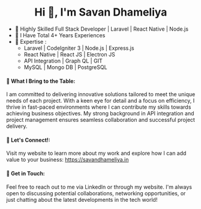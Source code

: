<h1 align="center">Hi 👋, I'm Savan Dhameliya </h1>


- 🚀 Highly Skilled Full Stack Developer | Laravel | React Native | Node.js
- 💪 I Have Total 4+ Years Experiences
- 💼 Expertise :
  - Laravel | CodeIgniter 3 | Node.js | Express.js
  - React Native | React JS | Electron JS
  - API Integration | Graph QL | GIT
  - MySQL | Mongo DB | PostgreSQL


#### 🎯 What I Bring to the Table:
I am committed to delivering innovative solutions tailored to meet the unique needs of each project. With a keen eye for detail and a focus on efficiency, I thrive in fast-paced environments where I can contribute my skills towards achieving business objectives. My strong background in API integration and project management ensures seamless collaboration and successful project delivery.

#### 🔗 Let's Connect!:
Visit my website to learn more about my work and explore how I can add value to your business: https://savandhameliya.in

#### 📩 Get in Touch:
Feel free to reach out to me via LinkedIn or through my website. I'm always open to discussing potential collaborations, networking opportunities, or just chatting about the latest developments in the tech world!

